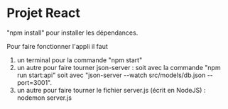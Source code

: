 # Projet React

"npm install" pour installer les dépendances.

Pour faire fonctionner l'appli il faut 

1. un terminal pour la commande "npm start"
2. un autre pour faire tourner json-server : soit avec la commande "npm run start:api" soit avec "json-server --watch src/models/db.json --port=3001".
3. un autre pour faire tourner le fichier server.js (écrit en NodeJS) : nodemon server.js
